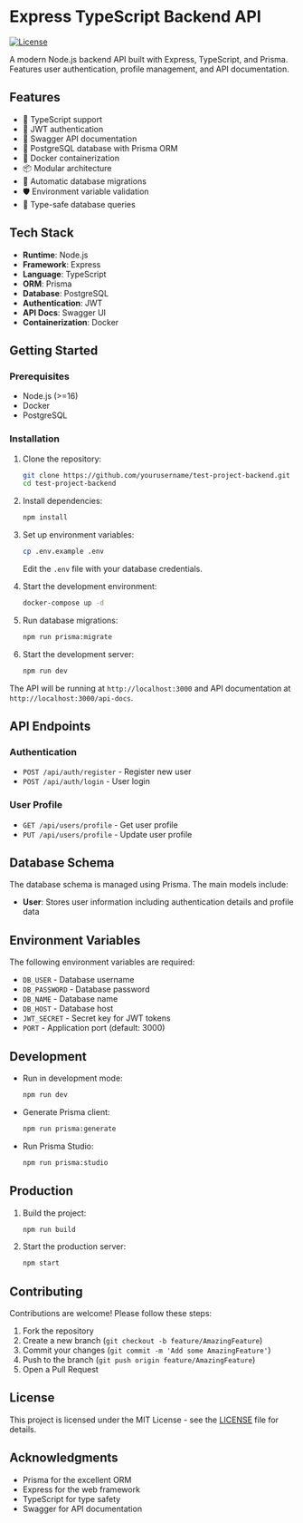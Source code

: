# Express TypeScript Backend API

[![License](https://img.shields.io/badge/license-MIT-blue.svg)](LICENSE)

A modern Node.js backend API built with Express, TypeScript, and Prisma. Features user authentication, profile management, and API documentation.

## Features

- 🚀 TypeScript support
- 🔐 JWT authentication
- 📝 Swagger API documentation
- 🐘 PostgreSQL database with Prisma ORM
- 🐳 Docker containerization
- 📦 Modular architecture
- 🔄 Automatic database migrations
- 🛡️ Environment variable validation
- 🧪 Type-safe database queries

## Tech Stack

- **Runtime**: Node.js
- **Framework**: Express
- **Language**: TypeScript
- **ORM**: Prisma
- **Database**: PostgreSQL
- **Authentication**: JWT
- **API Docs**: Swagger UI
- **Containerization**: Docker

## Getting Started

### Prerequisites

- Node.js (>=16)
- Docker
- PostgreSQL

### Installation

1. Clone the repository:
   ```bash
   git clone https://github.com/yourusername/test-project-backend.git
   cd test-project-backend
   ```

2. Install dependencies:
   ```bash
   npm install
   ```

3. Set up environment variables:
   ```bash
   cp .env.example .env
   ```
   Edit the `.env` file with your database credentials.

4. Start the development environment:
   ```bash
   docker-compose up -d
   ```

5. Run database migrations:
   ```bash
   npm run prisma:migrate
   ```

6. Start the development server:
   ```bash
   npm run dev
   ```

The API will be running at `http://localhost:3000` and API documentation at `http://localhost:3000/api-docs`.

## API Endpoints

### Authentication
- `POST /api/auth/register` - Register new user
- `POST /api/auth/login` - User login

### User Profile
- `GET /api/users/profile` - Get user profile
- `PUT /api/users/profile` - Update user profile

## Database Schema

The database schema is managed using Prisma. The main models include:

- **User**: Stores user information including authentication details and profile data

## Environment Variables

The following environment variables are required:

- `DB_USER` - Database username
- `DB_PASSWORD` - Database password
- `DB_NAME` - Database name
- `DB_HOST` - Database host
- `JWT_SECRET` - Secret key for JWT tokens
- `PORT` - Application port (default: 3000)

## Development

- Run in development mode:
  ```bash
  npm run dev
  ```

- Generate Prisma client:
  ```bash
  npm run prisma:generate
  ```

- Run Prisma Studio:
  ```bash
  npm run prisma:studio
  ```

## Production

1. Build the project:
   ```bash
   npm run build
   ```

2. Start the production server:
   ```bash
   npm start
   ```

## Contributing

Contributions are welcome! Please follow these steps:

1. Fork the repository
2. Create a new branch (`git checkout -b feature/AmazingFeature`)
3. Commit your changes (`git commit -m 'Add some AmazingFeature'`)
4. Push to the branch (`git push origin feature/AmazingFeature`)
5. Open a Pull Request

## License

This project is licensed under the MIT License - see the [LICENSE](LICENSE) file for details.

## Acknowledgments

- Prisma for the excellent ORM
- Express for the web framework
- TypeScript for type safety
- Swagger for API documentation
